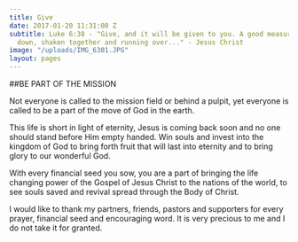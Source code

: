```yaml
---
title: Give
date: 2017-01-20 11:31:00 Z
subtitle: Luke 6:38 - "Give, and it will be given to you. A good measure, pressed
  down, shaken together and running over..." - Jesus Christ
image: "/uploads/IMG_6301.JPG"
layout: pages
---
```


##BE PART OF THE MISSION

Not everyone is called to the mission field or behind a pulpit, yet everyone is called to be a part of the move of God in the earth. 

This life is short in light of eternity, Jesus is coming back soon and no one should stand before Him empty handed. Win souls and invest into the kingdom of God to bring forth fruit that will last into eternity and to bring glory to our wonderful God.

With every financial seed you sow, you are a part of bringing the life changing power of the Gospel of Jesus Christ to the nations of the world, to see souls saved and revival spread through the Body of Christ. 

I would like to thank my partners, friends, pastors and supporters for every prayer, financial seed and encouraging word.
It is very precious to me and I do not take it for granted.   